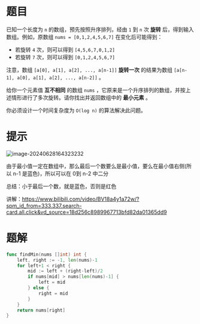 # 题目

已知一个长度为 `n` 的数组，预先按照升序排列，经由 `1` 到 `n` 次 **旋转** 后，得到输入数组。例如，原数组 `nums = [0,1,2,4,5,6,7]` 在变化后可能得到：

- 若旋转 `4` 次，则可以得到 `[4,5,6,7,0,1,2]`
- 若旋转 `7` 次，则可以得到 `[0,1,2,4,5,6,7]`

注意，数组 `[a[0], a[1], a[2], ..., a[n-1]]` **旋转一次** 的结果为数组 `[a[n-1], a[0], a[1], a[2], ..., a[n-2]]` 。

给你一个元素值 **互不相同** 的数组 `nums` ，它原来是一个升序排列的数组，并按上述情形进行了多次旋转。请你找出并返回数组中的 **最小元素** 。

你必须设计一个时间复杂度为 `O(log n)` 的算法解决此问题。



# 提示

![image-20240628164323232](https://s2.loli.net/2024/06/28/y9xkP1huVOgfBYa.png)

由于最小值一定在数组中，那么最后一个数要么是最小值，要么在最小值右侧(所以 n-1 是蓝色)，所以可以在 0到 n-2 中二分

总结：小于最后一个数，就是蓝色，否则是红色

讲解：https://www.bilibili.com/video/BV18a4y1a72w/?spm_id_from=333.337.search-card.all.click&vd_source=18d256c8989967713bfd82da01365dd9

# 题解

```go
func findMin(nums []int) int {
	left, right := -1, len(nums)-1
	for left+1 < right {
		mid := left + (right-left)/2
		if nums[mid] > nums[len(nums)-1] {
			left = mid
		} else {
			right = mid
		}
	}
	return nums[right]
}
```

